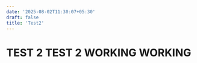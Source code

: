 ```yaml
---
date: '2025-08-02T11:30:07+05:30'
draft: false
title: 'Test2'
---
```


# TEST 2 TEST 2 WORKING WORKING
